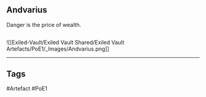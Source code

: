 ## Andvarius
Danger is the price of wealth.
##
![[Exiled-Vault/Exiled Vault Shared/Exiled Vault Artefacts/PoE1/_Images/Andvarius.png]]

---
## Tags
#Artefact
#PoE1